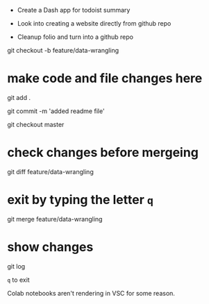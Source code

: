 
* Create a Dash app for todoist summary

* Look into creating a website directly from github repo

* Cleanup folio and turn into a github repo


git checkout -b feature/data-wrangling

# make code and file changes here

git add .

git commit -m 'added readme file'

git checkout master

# check changes before mergeing

git diff feature/data-wrangling

# exit by typing the letter `q`

git merge feature/data-wrangling

# show changes

git log

`q` to exit

  

Colab notebooks aren't rendering in VSC for some reason.
<!--stackedit_data:
eyJoaXN0b3J5IjpbLTEyMDE5ODE1OTFdfQ==
-->